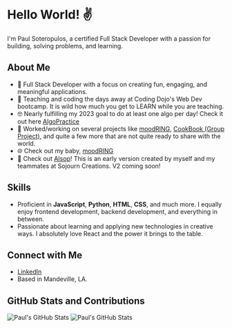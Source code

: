 # Hello World! ✌

I'm Paul Soteropulos, a certified Full Stack Developer with a passion for building, solving problems, and learning.

## About Me
- 🌱 Full Stack Developer with a focus on creating fun, engaging, and meaningful applications.
- 🏫 Teaching and coding the days away at Coding Dojo's Web Dev bootcamp. It is wild how much you get to LEARN while you are teaching.
- 🤓 Nearly fulfilling my 2023 goal to do at least one algo per day! Check it out here [AlgoPractice](https://github.com/psoteropulos/AlgoPractice)
- 🔭 Worked/working on several projects like [moodRING](https://github.com/psoteropulos/moodRING), [CookBook (Group Project)](https://github.com/psoteropulos/CookBook-Group-Project), and quite a few more that are not quite ready to share with the world.
- 🌐 Check out my baby, [moodRING](https://moodring.net)
- 🔮 Check out [AIsop](https://aisop.io)! This is an early version created by myself and my teammates at Sojourn Creations. V2 coming soon!

## Skills
- Proficient in **JavaScript**, **Python**, **HTML**, **CSS**, and much more. I equally enjoy frontend development, backend development, and everything in between.
- Passionate about learning and applying new technologies in creative ways. I absolutely love React and the power it brings to the table.

## Connect with Me
- [LinkedIn](https://linkedin.com/paulsoteropulos)
- Based in Mandeville, LA.

## GitHub Stats and Contributions
![Paul's GitHub Stats](https://github-readme-stats.vercel.app/api?username=psoteropulos&show_icons=true) ![Paul's GitHub Stats](https://github-readme-streak-stats.herokuapp.com/?user=psoteropulos&theme=dark&hide_border=true)
